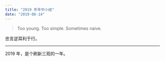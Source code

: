 ```yaml
---
title: "2019 年年中小结"
date: "2019-08-14"
---
```


> Too young. Too simple. Sometimes naive.

忠言逆耳利于行。

* * *

2019 年，是个刷新三观的一年。
